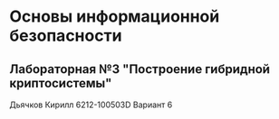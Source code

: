 # Основы информационной безопасности

## Лабораторная №3 "Построение гибридной криптосистемы"

Дьячков Кирилл 6212-100503D Вариант 6